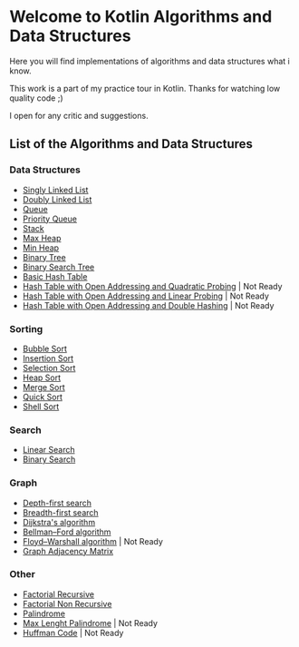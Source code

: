 # Welcome to Kotlin Algorithms and Data Structures
Here you will find implementations of algorithms and data structures what i know.

This work is a part of my practice tour in Kotlin. Thanks for watching low quality code ;)

I open for any critic and suggestions.

## List of the Algorithms and Data Structures

### Data Structures

- [Singly Linked List](src/main/kotlin/structures/SinglyLinkedList.kt)
- [Doubly Linked List](src/main/kotlin/structures/DoublyLinkedList.kt)
- [Queue](src/main/kotlin/structures/Queue.kt)
- [Priority Queue](src/main/kotlin/structures/PriorityQueue.kt)
- [Stack](src/main/kotlin/structures/Stack.kt)
- [Max Heap](src/main/kotlin/structures/MaxHeap.kt)
- [Min Heap](src/main/kotlin/structures/MinHeap.kt)
- [Binary Tree](src/main/kotlin/structures/BinaryTree.kt)
- [Binary Search Tree](src/main/kotlin/structures/BinarySearchTree.kt)
- [Basic Hash Table](src/main/kotlin/structures/BasicHashTable.kt)
- [Hash Table with Open Addressing and Quadratic Probing](src/main/kotlin/structures/HashTableOpenAddressingQuadraticProbing.kt) | Not Ready
- [Hash Table with Open Addressing and Linear Probing](src/main/kotlin/structures/HashTableOpenAddressingLinearProbing.kt) | Not Ready
- [Hash Table with Open Addressing and Double Hashing](src/main/kotlin/structures/HashTableOpenAddressingDoubleHashing.kt) | Not Ready


### Sorting

- [Bubble Sort](src/main/kotlin/algorithms/sort/BubbleSort.kt)
- [Insertion Sort](src/main/kotlin/algorithms/sort/InsertionSort.kt)
- [Selection Sort](src/main/kotlin/algorithms/sort/SelectionSort.kt)
- [Heap Sort](src/main/kotlin/algorithms/sort/HeapSort.kt)
- [Merge Sort](src/main/kotlin/algorithms/sort/MergeSort.kt)
- [Quick Sort](src/main/kotlin/algorithms/sort/QuickSort.kt)
- [Shell Sort](src/main/kotlin/algorithms/sort/ShellSort.kt)


### Search

- [Linear Search](src/main/kotlin/algorithms/search/LinearSearch.kt)
- [Binary Search](src/main/kotlin/algorithms/search/BinarySearch.kt)


### Graph

- [Depth-first search](src/main/kotlin/algorithms/graph/DFS.kt)
- [Breadth-first search](src/main/kotlin/algorithms/graph/BFS.kt)
- [Dijkstra's algorithm](src/main/kotlin/algorithms/graph/Dijkstra.kt)
- [Bellman–Ford algorithm](src/main/kotlin/algorithms/graph/BellmanFord.kt)
- [Floyd–Warshall algorithm](src/main/kotlin/algorithms/graph/FloydWarshall.kt) | Not Ready
- [Graph Adjacency Matrix](src/main/kotlin/algorithms/graph/GraphAdjacencyMatrix.kt)


### Other

- [Factorial Recursive](src/main/kotlin/algorithms/other/FactorialRecursive.kt)
- [Factorial Non Recursive](src/main/kotlin/algorithms/other/FactorialNonRecursive.kt)
- [Palindrome](src/main/kotlin/algorithms/other/Palindrome.kt)
- [Max Lenght Palindrome](src/main/kotlin/algorithms/other/MaxLenghtPalindrome.kt) | Not Ready
- [Huffman Code](src/main/kotlin/algorithms/other/HuffmanCode.kt) | Not Ready


